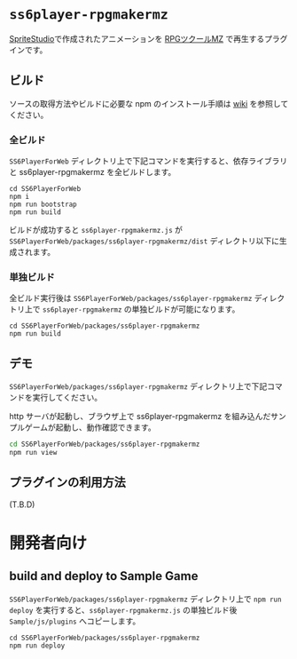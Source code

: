 # `ss6player-rpgmakermz`

[SpriteStudio](https://www.webtech.co.jp/spritestudio/index.html)で作成されたアニメーションを [RPGツクールMZ](https://tkool.jp/mz/) で再生するプラグインです。

## ビルド

ソースの取得方法やビルドに必要な npm のインストール手順は [wiki](https://github.com/SpriteStudio/SS6PlayerForWeb/wiki) を参照してください。

### 全ビルド

`SS6PlayerForWeb` ディレクトリ上で下記コマンドを実行すると、依存ライブラリと ss6player-rpgmakermz を全ビルドします。

```
cd SS6PlayerForWeb
npm i
npm run bootstrap
npm run build
```

ビルドが成功すると `ss6player-rpgmakermz.js` が `SS6PlayerForWeb/packages/ss6player-rpgmakermz/dist` ディレクトリ以下に生成されます。

### 単独ビルド

全ビルド実行後は `SS6PlayerForWeb/packages/ss6player-rpgmakermz` ディレクトリ上で `ss6player-rpgmakermz` の単独ビルドが可能になります。

```
cd SS6PlayerForWeb/packages/ss6player-rpgmakermz
npm run build
```

## デモ

`SS6PlayerForWeb/packages/ss6player-rpgmakermz` ディレクトリ上で下記コマンドを実行してください。

http サーバが起動し、ブラウザ上で ss6player-rpgmakermz を組み込んだサンプルゲームが起動し、動作確認できます。

```bash
cd SS6PlayerForWeb/packages/ss6player-rpgmakermz
npm run view
```

## プラグインの利用方法
(T.B.D)


# 開発者向け
## build and deploy to Sample Game
`SS6PlayerForWeb/packages/ss6player-rpgmakermz` ディレクトリ上で `npm run deploy` を実行すると、`ss6player-rpgmakermz.js` の単独ビルド後 `Sample/js/plugins` へコピーします。

```
cd SS6PlayerForWeb/packages/ss6player-rpgmakermz
npm run deploy
```
